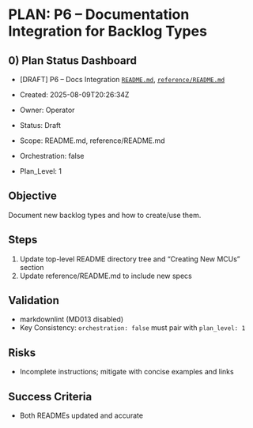 # PLAN: P6 – Documentation Integration for Backlog Types

## 0) Plan Status Dashboard
- [DRAFT] P6 – Docs Integration [`README.md`](README.md), [`reference/README.md`](reference/README.md)

- Created: 2025-08-09T20:26:34Z
- Owner: Operator
- Status: Draft
- Scope: README.md, reference/README.md
- Orchestration: false
- Plan_Level: 1

## Objective
Document new backlog types and how to create/use them.

## Steps
1. Update top-level README directory tree and “Creating New MCUs” section
2. Update reference/README.md to include new specs

## Validation
- markdownlint (MD013 disabled)
- Key Consistency: `orchestration: false` must pair with `plan_level: 1`

## Risks
- Incomplete instructions; mitigate with concise examples and links

## Success Criteria
- Both READMEs updated and accurate

